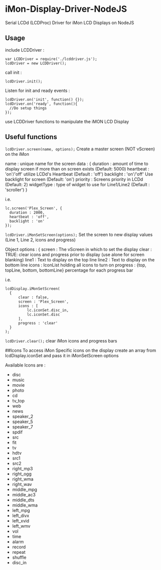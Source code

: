 # iMon-Display-Driver-NodeJS
Serial LCDd (LCDProc) Driver for iMon LCD Displays on NodeJS

## Usage
include LCDDriver :

```
var LCDDriver = require('./lcddriver.js');
lcdDriver = new LCDDriver();
```

call init :

```
lcdDriver.init();
```

Listen for init and ready events :

```
lcdDriver.on('init', function() {});
lcdDriver.on('ready', function(){
  //Do setup things
});
```

use LCDDriver functions to manipulate the iMON LCD Display

## Useful functions
`lcdDriver.screen(name, options);`
Create a master screen (NOT vScreen) on the iMon

  name : unique name for the screen
  data : {
    duration : amount of time to display screen if more than on screen exists (Default: 5000)
    heartbeat : 'on'/'off' utilize LCDd's Heartbeat (Default : 'off')
    backlight : 'on'/'off' Use backlight for screen (Default: 'on')
    priority : Screens priority in LCDd (Default: 2)
    widgetType : type of widget to use for Line1/Line2 (Default : 'scroller')
  }
  
i.e.

```
lc.screen('Plex_Screen', {
  duration : 2000,
  heartbeat : 'off',
  backlight : 'on'
});
```


`lcdDriver.iMonSetScreen(options);`
 Set the screen to new display values (Line 1, Line 2, icons and progress)

  Object options : {
    screen : The vScreen in which to set the display
    clear : TRUE: clear icons and progress prior to display (use alone for screen blanking)
    line1 : Text to display on the top line
    line2 : Text to display on the bottom line
    icons : IconList holding all icons to turn on
    progress : {top, topLine, bottom, bottomLine} percentage for each progress bar
    
i.e.

```
lcdDisplay.iMonSetScreen(
  {
      clear : false,
      screen : 'Plex_Screen',
      icons : [
          lc.iconSet.disc_in,
          lc.iconSet.disc
      ],
      progress : 'clear'
  }
);
```

`lcdDriver.clear();`
clear iMon icons and progress bars

##Icons
To access iMon Specific icons on the display create an array from lcdDisplay.iconSet
and pass it in iMonSetScreen options

Available Icons are :

  * disc
  * music
  * movie
  * photo
  * cd
  * tv_top
  * web
  * news
  * speaker_2
  * speaker_5
  * speaker_7
  * spdif
  * src
  * fit
  * tv
  * hdtv
  * src1
  * src2
  * right_mp3
  * right_ogg
  * right_wma
  * right_wav
  * middle_mpg
  * middle_ac3
  * middle_dts
  * middle_wma
  * left_mpg
  * left_divx
  * left_xvid
  * left_wmv
  * vol
  * time
  * alarm
  * record
  * repeat
  * shuffle
  * disc_in
